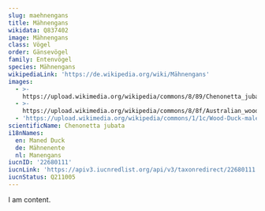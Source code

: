 ```yaml
---
slug: maehnengans
title: Mähnengans
wikidata: Q837402
image: Mähnengans
class: Vögel
order: Gänsevögel
family: Entenvögel
species: Mähnengans
wikipediaLink: 'https://de.wikipedia.org/wiki/Mähnengans'
images:
  - >-
    https://upload.wikimedia.org/wikipedia/commons/8/89/Chenonetta_jubata_female_2.jpg
  - >-
    https://upload.wikimedia.org/wikipedia/commons/8/8f/Australian_wood_duck_-_male.jpg
  - 'https://upload.wikimedia.org/wikipedia/commons/1/1c/Wood-Duck-male.jpg'
scientificName: Chenonetta jubata
i18nNames:
  en: Maned Duck
  de: Mähnenente
  nl: Manengans
iucnID: '22680111'
iucnLink: 'https://apiv3.iucnredlist.org/api/v3/taxonredirect/22680111'
iucnStatus: Q211005
---
```


I am content.
